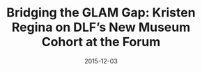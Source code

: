 ---
title: "Bridging the GLAM Gap: Kristen Regina on DLF’s New Museum Cohort at the Forum"
url: https://www.diglib.org/bridging-the-glam-gap-kristen-regina-on-dlfs-new-museum-cohort-at-the-forum/
date: 2015-12-03
blurb: "This Forum Update was provided by Kristen Regina, President of the Art Libraries Society of North America and Director of the Library and Archives at the Philadelphia Museum of Art. I am delighted to be a founding member of the DLF Museum Forum, and to have"
---